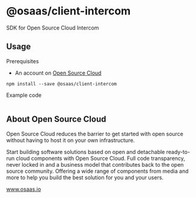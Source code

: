 # @osaas/client-intercom

SDK for Open Source Cloud Intercom

## Usage

Prerequisites

- An account on [Open Source Cloud](www.osaas.io)

```
npm install --save @osaas/client-intercom
```

Example code

```javascript

```

## About Open Source Cloud

Open Source Cloud reduces the barrier to get started with open source without having to host it on your own infrastructure.

Start building software solutions based on open and detachable ready-to-run cloud components with Open Source Cloud. Full code transparency, never locked in and a business model that contributes back to the open source community. Offering a wide range of components from media and more to help you build the best solution for you and your users.

www.osaas.io
